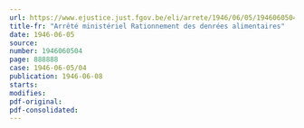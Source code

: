 ```yaml
---
url: https://www.ejustice.just.fgov.be/eli/arrete/1946/06/05/1946060504/justel
title-fr: "Arrêté ministériel Rationnement des denrées alimentaires"
date: 1946-06-05
source:
number: 1946060504
page: 888888
case: 1946-06-05/04
publication: 1946-06-08
starts:
modifies:
pdf-original:
pdf-consolidated:
---
```


